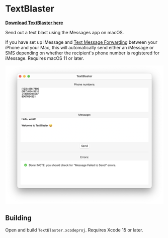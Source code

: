 # TextBlaster

**[Download TextBlaster here](https://github.com/Coder-256/TextBlaster/releases/latest/download/TextBlaster.dmg)**

Send out a text blast using the Messages app on macOS.

If you have set up iMessage and [Text Message Forwarding](https://support.apple.com/en-us/HT208386) between your iPhone and your Mac, this will automatically send either an iMessage or SMS depending on whether the recipient's phone number is registered for iMessage. Requires macOS 11 or later.

![Screenshot](screenshot.png)

## Building

Open and build `TextBlaster.xcodeproj`. Requires Xcode 15 or later.